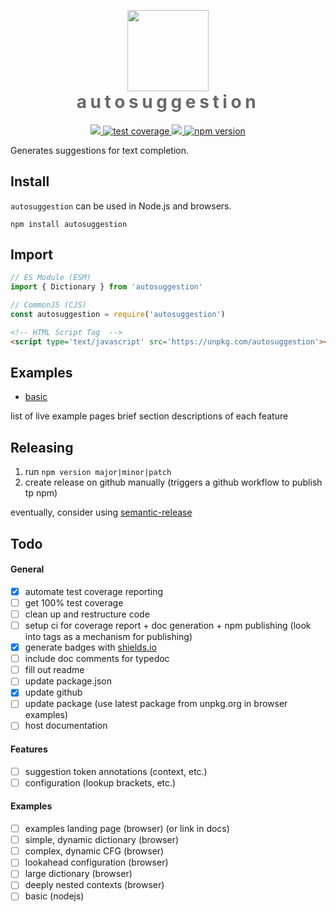 <p align="center" style="margin-bottom:0px;">
    <img src="https://raw.githubusercontent.com/asmr-hex/autosuggestion/main/logo.svg"
        height="130">
</p>
<h1 align="center" style="margin-top:0px;letter-spacing:0.2em;color:dimgrey">
    autosuggestion
</h1>
<p align="center">
    <a href="https://github.com/asmr-hex/autosuggestion/actions/workflows/tests.yml" alt="tests">
        <img src="https://github.com/asmr-hex/autosuggestion/actions/workflows/tests.yml/badge.svg"/>
    </a>
    <a href="https://badge.fury.io/js/autosuggestion">
        <img src="https://img.shields.io/endpoint?url=https://api.keyvalue.xyz/437c1f94/coverage" alt="test coverage">
    </a>
    <a href="https://github.com/badges/shields/graphs/contributors" alt="documentation">
        <img src="https://img.shields.io/static/v1?label=typedoc&message=docs&color=informational" />
    </a>
    <a href="https://badge.fury.io/js/autosuggestion">
        <img src="https://badge.fury.io/js/autosuggestion.svg" alt="npm version">
    </a>
</p>

Generates suggestions for text completion.

## Install
`autosuggestion` can be used in Node.js and browsers.
``` shell
npm install autosuggestion
```

## Import
``` javascript
// ES Module (ESM)
import { Dictionary } from 'autosuggestion'
```
``` javascript
// CommonJS (CJS)
const autosuggestion = require('autosuggestion')
```
``` html
<!-- HTML Script Tag  -->
<script type='text/javascript' src='https://unpkg.com/autosuggestion'></script>
```

## Examples
* [basic](https://asmr-hex.github.com/autosuggestion/examples/browser/index.html)

list of live example pages
brief section descriptions of each feature

## Releasing
1. run `npm version major|minor|patch`
2. create release on github manually (triggers a github workflow to publish tp npm)

eventually, consider using [semantic-release](https://github.com/semantic-release/semantic-release)

## Todo
#### General
- [x] automate test coverage reporting
- [ ] get 100% test coverage
- [ ] clean up and restructure code
- [ ] setup ci for coverage report + doc generation + npm publishing (look into tags as a mechanism for publishing)
- [x] generate badges with [shields.io](https://github.com/badges/shields)
- [ ] include doc comments for typedoc
- [ ] fill out readme
- [ ] update package.json
- [x] update github
- [ ] update package (use latest package from unpkg.org in browser examples)
- [ ] host documentation
#### Features
- [ ] suggestion token annotations (context, etc.)
- [ ] configuration (lookup brackets, etc.)
#### Examples
- [ ] examples landing page (browser) (or link in docs)
- [ ] simple, dynamic dictionary (browser)
- [ ] complex, dynamic CFG (browser)
- [ ] lookahead configuration (browser)
- [ ] large dictionary (browser)
- [ ] deeply nested contexts (browser)
- [ ] basic (nodejs)

